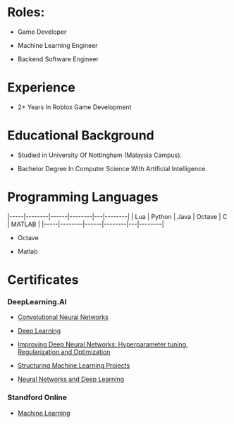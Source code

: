 # Roles:

* Game Developer
  
* Machine Learning Engineer

* Backend Software Engineer

# Experience

* 2+ Years In Roblox Game Development

# Educational Background

* Studied in University Of Nottingham (Malaysia Campus).

* Bachelor Degree In Computer Science With Artificial Intelligence.

# Programming Languages

|-----|--------|------|--------|---|--------|
| Lua | Python | Java | Octave | C | MATLAB |
|-----|--------|------|--------|---|--------|

* Octave

* Matlab   

# Certificates

### DeepLearning.AI

* [Convolutional Neural Networks](coursera.org/verify/ZZS8TFAGGNW9)

* [Deep Learning](coursera.org/verify/specialization/3SJFZM7ZPDZS)

* [Improving Deep Neural Networks: Hyperparameter tuning, Regularization and Optimization](coursera.org/verify/8RFGAXVK2THQ) 

* [Structuring Machine Learning Projects](coursera.org/verify/4UHVY7NJW59F)

* [Neural Networks and Deep Learning](coursera.org/verify/2X6P8CLXGCAY)

### Standford Online

* [Machine Learning](coursera.org/verify/MGYTY9BKB76A)
